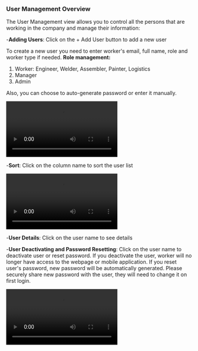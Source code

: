 ### User Management Overview

The User Management view allows you to control all the persons that are working in the company and manage their information: 


-**Adding Users**: Click on the + Add User button to add a new user

To create a new user you need to enter worker's email, full name, role and worker type if needed.
**Role management:**
1. Worker: Engineer, Welder, Assembler, Painter, Logistics
2. Manager
3. Admin

Also, you can choose to auto-generate password or enter it manually. 

![Adding Users UM Overview](add_user.mp4)

-**Sort**: Click on the column name to sort the user list

![Sort UM Overview](sort1.mp4)

-**User Details**: Click on the user name to see details

-**User Deactivating and Password Resetting**: Click on the user name to deactivate user or reset password. If you deactivate the user, worker will no longer have access to the webpage or mobile application. If you reset user's password, new password will be automatically generated. Please securely share new password with the user, they will need to change it on first login.

![User Deactivating and Pass Resetting UM Overview](details1.mp4)




